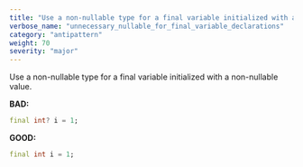```yaml
---
title: "Use a non-nullable type for a final variable initialized with a non-nullable value"
verbose_name: "unnecessary_nullable_for_final_variable_declarations"
category: "antipattern"
weight: 70
severity: "major"
---
```

Use a non-nullable type for a final variable initialized with a non-nullable
value.

**BAD:**
```dart
final int? i = 1;
```

**GOOD:**
```dart
final int i = 1;
```


